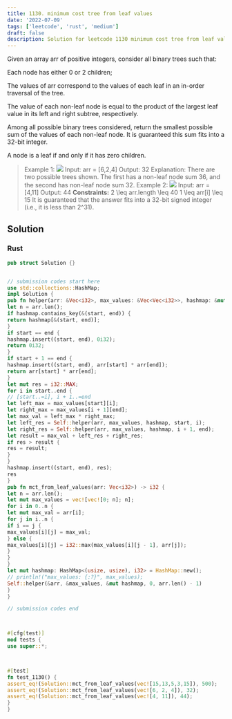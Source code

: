 ```yaml
---
title: 1130. minimum cost tree from leaf values
date: '2022-07-09'
tags: ['leetcode', 'rust', 'medium']
draft: false
description: Solution for leetcode 1130 minimum cost tree from leaf values
---
```




Given an array arr of positive integers, consider all binary trees such that:



Each node has either 0 or 2 children;

The values of arr correspond to the values of each leaf in an in-order traversal of the tree.

The value of each non-leaf node is equal to the product of the largest leaf value in its left and right subtree, respectively.



Among all possible binary trees considered, return the smallest possible sum of the values of each non-leaf node. It is guaranteed this sum fits into a 32-bit integer.

A node is a leaf if and only if it has zero children.



>   Example 1:
>   ![](https://assets.leetcode.com/uploads/2021/08/10/tree1.jpg)
>   Input: arr <TeX>=</TeX> [6,2,4]
>   Output: 32
>   Explanation: There are two possible trees shown.
>   The first has a non-leaf node sum 36, and the second has non-leaf node sum 32.
>   Example 2:
>   ![](https://assets.leetcode.com/uploads/2021/08/10/tree2.jpg)
>   Input: arr <TeX>=</TeX> [4,11]
>   Output: 44
**Constraints:**
>   	2 <TeX>\leq</TeX> arr.length <TeX>\leq</TeX> 40
>   	1 <TeX>\leq</TeX> arr[i] <TeX>\leq</TeX> 15
>   	It is guaranteed that the answer fits into a 32-bit signed integer (i.e., it is less than 2^31).


## Solution


### Rust
```rust
pub struct Solution {}


// submission codes start here
use std::collections::HashMap;
impl Solution {
pub fn helper(arr: &Vec<i32>, max_values: &Vec<Vec<i32>>, hashmap: &mut HashMap<(usize, usize), i32>, start: usize, end: usize) -> i32 {
let n = arr.len();
if hashmap.contains_key(&(start, end)) {
return hashmap[&(start, end)];
}
if start == end {
hashmap.insert((start, end), 0i32);
return 0i32;
}
if start + 1 == end {
hashmap.insert((start, end), arr[start] * arr[end]);
return arr[start] * arr[end];
}
let mut res = i32::MAX;
for i in start..end {
// [start..=i], i + 1..=end
let left_max = max_values[start][i];
let right_max = max_values[i + 1][end];
let max_val = left_max * right_max;
let left_res = Self::helper(arr, max_values, hashmap, start, i);
let right_res = Self::helper(arr, max_values, hashmap, i + 1, end);
let result = max_val + left_res + right_res;
if res > result {
res = result;
}
}
hashmap.insert((start, end), res);
res
}
pub fn mct_from_leaf_values(arr: Vec<i32>) -> i32 {
let n = arr.len();
let mut max_values = vec![vec![0; n]; n];
for i in 0..n {
let mut max_val = arr[i];
for j in i..n {
if i == j {
max_values[i][j] = max_val;
} else {
max_values[i][j] = i32::max(max_values[i][j - 1], arr[j]);
}
}
}
let mut hashmap: HashMap<(usize, usize), i32> = HashMap::new();
// println!("max_values: {:?}", max_values);
Self::helper(&arr, &max_values, &mut hashmap, 0, arr.len() - 1)
}
}

// submission codes end



#[cfg(test)]
mod tests {
use super::*;



#[test]
fn test_1130() {
assert_eq!(Solution::mct_from_leaf_values(vec![15,13,5,3,15]), 500);
assert_eq!(Solution::mct_from_leaf_values(vec![6, 2, 4]), 32);
assert_eq!(Solution::mct_from_leaf_values(vec![4, 11]), 44);
}
}


```
